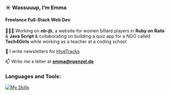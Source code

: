 <h3>☀️ Wassuuup, I’m Emma</h3>
<h4>Freelance Full-Stack Web Dev </h4>

👩🏼‍💻 Working on **nb-jb**, a website for women billard players in **Ruby on Rails** & **Java Script** & collaborating on building a quiz app for a NGO called **Tech4Girls** while working as a teacher at a coding school 

🐝 I write newsletters for [HiveTracks](www.hivetracks.com)

📫 Write me a letter at **emma@ruenzel.de**

<h3 align="left">Languages and Tools:</h3>

[![My Skills](https://skillicons.dev/icons?i=raspberrypi,ruby,html,css,js,postgres&perline=3)](https://skillicons.dev)
